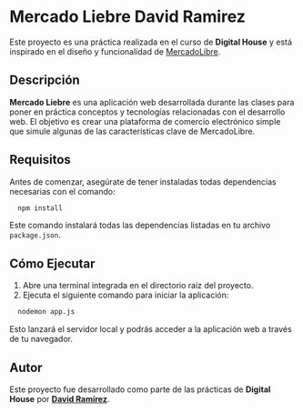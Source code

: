 # Mercado Liebre David Ramirez

Este proyecto es una práctica realizada en el curso de **Digital House** y está inspirado en el diseño y funcionalidad de [MercadoLibre](https://www.mercadolibre.com).

## Descripción

**Mercado Liebre** es una aplicación web desarrollada durante las clases para poner en práctica conceptos y tecnologías relacionadas con el desarrollo web. El objetivo es crear una plataforma de comercio electrónico simple que simule algunas de las características clave de MercadoLibre.

## Requisitos

Antes de comenzar, asegúrate de tener instaladas todas dependencias necesarias con el comando:

```bash
  npm install
```
Este comando instalará todas las dependencias listadas en tu archivo `package.json`.

## Cómo Ejecutar

1. Abre una terminal integrada en el directorio raíz del proyecto.
2. Ejecuta el siguiente comando para iniciar la aplicación:

```bash
  nodemon app.js
```

Esto lanzará el servidor local y podrás acceder a la aplicación web a través de tu navegador.

## Autor

Este proyecto fue desarrollado como parte de las prácticas de **Digital House** por [**David Ramirez**](https://github.com/chavow5).
